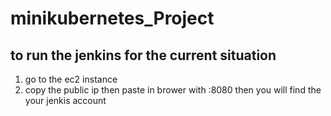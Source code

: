 # minikubernetes_Project

## to run the jenkins for the current situation
1. go to the ec2 instance
2. copy the public ip then paste in brower with :8080 then you will find the your jenkis account
